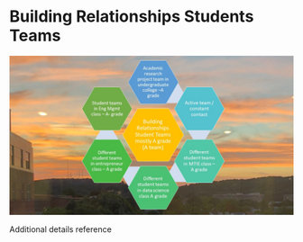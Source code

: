 # Building Relationships Students Teams

![image](BuildingRelationshipsStudentTeamsmostlyAgrade(Ateam).jpg)

Additional details reference 
